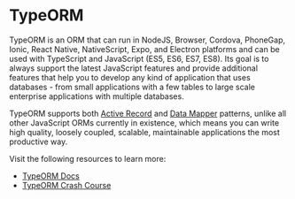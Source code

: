 # TypeORM

TypeORM is an ORM that can run in NodeJS, Browser, Cordova, PhoneGap, Ionic, React Native, NativeScript, Expo, and Electron platforms and can be used with TypeScript and JavaScript (ES5, ES6, ES7, ES8). Its goal is to always support the latest JavaScript features and provide additional features that help you to develop any kind of application that uses databases - from small applications with a few tables to large scale enterprise applications with multiple databases.

TypeORM supports both [Active Record](https://typeorm.io/active-record-data-mapper#what-is-the-active-record-pattern) and [Data Mapper](https://typeorm.io/active-record-data-mapper#what-is-the-data-mapper-pattern) patterns, unlike all other JavaScript ORMs currently in existence, which means you can write high quality, loosely coupled, scalable, maintainable applications the most productive way.

Visit the following resources to learn more:

- [TypeORM Docs](https://typeorm.io)
- [TypeORM Crash Course](https://www.youtube.com/watch?v=JaTbzPcyiOE)
